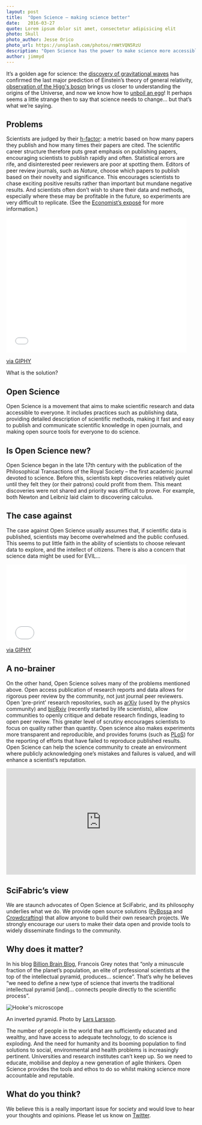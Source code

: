 ```yaml
---
layout: post
title:  "Open Science – making science better"
date:   2016-03-27 
quote: Lorem ipsum dolor sit amet, consectetur adipisicing elit
photo: Skull
photo_author: Jesse Orico
photo_url: https://unsplash.com/photos/rmWtVQN5RzU
description: "Open Science has the power to make science more accessible, collaborative and trustworthy"
author: jimmyd
---
```


It’s a golden age for science: the [discovery of gravitational waves](http://www.bbc.co.uk/news/science-environment-35524440) 
has confirmed the last major prediction of Einstein’s theory of general relativity, 
[observation of the Higg's boson](http://home.cern/topics/higgs-boson) brings us closer to 
understanding the origins of the Universe, and now we know how to [unboil an egg](http://news.uci.edu/research/uci-fellow-chemists-find-a-way-to-unboil-eggs/)! 
It perhaps seems a little strange then to say that science needs to change… but that’s what we’re saying.

## Problems

Scientists are judged by their [h-factor](https://en.wikipedia.org/wiki/H-index): a metric 
based on how many papers they publish and how many times their papers are cited. The scientific career 
structure therefore puts great emphasis on publishing papers, encouraging scientists to publish 
rapidly and often. Statistical errors are rife, and disinterested peer reviewers 
are poor at spotting them. Editors of peer review journals, such as *Nature*, choose which papers to publish 
based on their novelty and significance. This encourages scientists to chase exciting positive results rather 
than important but mundane negative results. And scientists often don’t wish to share their data and methods, 
especially where these may be profitable in the future, so experiments are very difficult to replicate. 
(See the [Economist’s exposé](http://www.economist.com/news/briefing/21588057-scientists-think-science-self-correcting-alarming-degree-it-not-trouble) 
for more information.)

<div class="embed-responsive embed-responsive-4by3">
<iframe src="//giphy.com/embed/3o85xm0pDVY4EkKdFe" width="480" height="360" frameBorder="0" class="giphy-embed" allowFullScreen></iframe><p><a href="http://giphy.com/gifs/character-presentation-animation-3o85xm0pDVY4EkKdFe">via GIPHY</a></p>
</div>

What is the solution?

## Open Science 

Open Science is a movement that aims to make scientific research and data accessible to everyone. 
It includes practices such as publishing data, providing detailed description of scientific methods, 
making it fast and easy to publish and communicate scientific knowledge in open journals, 
and making open source tools for everyone to do science.

## Is Open Science new? 

Open Science began in the late 17th century with the publication of the Philosophical 
Transactions of the Royal Society – the first academic journal devoted to science. Before this, 
scientists kept discoveries relatively quiet until they felt they (or their patrons) could profit from them. 
This meant discoveries were not shared and priority was difficult to prove. For example, both 
Newton and Leibniz laid claim to discovering calculus.

## The case against

The case against Open Science usually assumes that, if scientific data is published, scientists 
may become overwhelmed and the public confused. This seems to put little faith in the ability of 
scientists to choose relevant data to explore, and the intellect of citizens. There is also a concern 
that science data might be used for EVIL…

<div class="embed-responsive embed-responsive-16by9">
  <iframe src="//giphy.com/embed/nXU1FF5HS2eFG" width="480" height="205" frameBorder="0" class="giphy-embed" allowFullScreen></iframe><p><a href="http://giphy.com/gifs/dr-evil-mike-myers-austin-powers-nXU1FF5HS2eFG">via GIPHY</a></p>
</div>

## A no-brainer

On the other hand, Open Science solves many of the problems mentioned above. Open access publication 
of research reports and data allows for rigorous peer review by the community, not just journal peer reviewers. 
Open 'pre-print' research repositories, such as [arXiv](http://arxiv.org/) (used by the physics community) and 
[bioRxiv](http://www.sciencealert.com/a-group-of-biologists-are-bypassing-journals-and-uploading-their-work-straight-to-the-internet)
(recently started by life scientists), allow communities to openly critique and debate research findings, leading to open peer review. 
This greater level of scrutiny encourages scientists to focus on quality 
 rather than quantity. Open science also makes experiments more transparent and reproducible, 
 and provides forums (such as [PLoS](https://www.plos.org/)) for the reporting of efforts that have failed to reproduce published results. 
 Open Science can help the science community to create an environment where publicly acknowledging one’s
  mistakes and failures is valued, and will enhance a scientist’s reputation.

<style>.embed-container { position: relative; padding-bottom: 56.25%; height: 0; overflow: hidden; max-width: 100%; } .embed-container iframe, .embed-container object, .embed-container embed { position: absolute; top: 0; left: 0; width: 100%; height: 100%; }</style><div class='embed-container'><iframe src='https://www.youtube.com/embed/2zMgY8Dx9co' frameborder='0' allowfullscreen></iframe></div>

## SciFabric’s view

We are staunch advocates of Open Science at SciFabric, and its philosophy underlies what we do. 
We provide open source solutions ([PyBossa](http://pybossa.com/) and [Crowdcrafting](/crowdcrafting)) that allow anyone to build their own research projects. 
We strongly encourage our users to make their data open and provide tools to widely disseminate findings to the community.

## Why does it matter?

In his blog [Billion Brain Blog](http://www.billionbrainblog.com/), Francois Grey notes that
 “only a minuscule fraction of the planet’s population, an elite of professional scientists 
 at the top of the intellectual pyramid, produces… science”. That’s why he believes “we need 
 to define a new type of science that inverts the traditional intellectual pyramid [and]… connects 
 people directly to the scientific process”.

![Hooke's microscope]({{site.cdn}}/assets/img/blog/Pyramid.jpg)
<p class="post-caption">An inverted pyramid. Photo by <a href="https://www.flickr.com/photos/friutbildning/4865755901/in/photolist-8pYgH8-5paZjJ-7J69xg-24Mg4g-5qqr97-4xabfC-4udTgo-8q2rrf-7QgBXa-4yBboC-7QjXxb-7QgBQR-4x8KGk-7QgBUe-7QgBMV-fMjX7y-36VsGZ-57FAjA-4x8GQg-4x5Ym2-7QjWG5-brTcBP-5cCVbM-mRFjx-4xcFJS-7QjWyo-nxQ9P7-8q2rCE-2Syyr-7Ja7KL-7QgByH-7QjX4u-53fjSF-4xcniS-VM2Rt-7QjWBQ-7QgBi4-8QQNGQ-7QgBBk-4x83K8-7QgBua-7QgBsg-5XTtgM-5XXNG1-7QjWSj-gm5FN-4Hfc88-4xcCLf-7QjX7y-sBzAG">Lars Larsson</a>.</p>

The number of people in the world that are sufficiently educated and wealthy, and have access to 
adequate technology, to do science is exploding. And the need for humanity and its booming population 
to find solutions to social, environmental and health problems is increasingly pertinent. 
Universities and research institutes can’t keep up. So we need to educate, mobilise and 
deploy a new generation of agile thinkers. Open Science provides the tools and ethos to do so whilst making science more accountable and reputable.

## What do you think?

We believe this is a really important issue for society and would love to hear your thoughts and opinions. 
Please let us know on [Twitter](https://twitter.com/scifabric).

